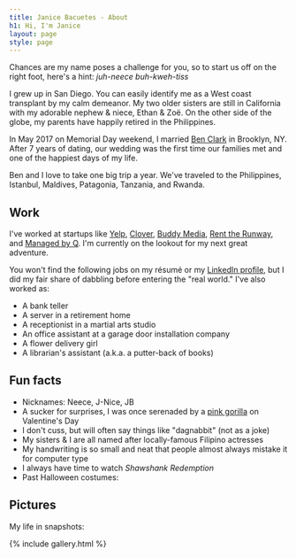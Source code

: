 ```yaml
---
title: Janice Bacuetes - About
h1: Hi, I'm Janice
layout: page
style: page
---
```


Chances are my name poses a challenge for you, so to start us off on the right foot, here's a hint: *juh-neece buh-kweh-tiss*

I grew up in San Diego. You can easily identify me as a West coast transplant by my calm demeanor.  My two older sisters are still in California with my adorable nephew & niece, Ethan & Zoë. On the other side of the globe, my parents have happily retired in the Philippines.

In May 2017 on Memorial Day weekend, I married [Ben Clark](https://clarkbk.com/) in Brooklyn, NY. After 7 years of dating, our wedding was the first time our families met and one of the happiest days of my life.

Ben and I love to take one big trip a year. We've traveled to the Philippines, Istanbul, Maldives, Patagonia, Tanzania, and Rwanda.


## Work

I've worked at startups like [Yelp](http://www.yelp.com/nyc), [Clover](https://www.clover.com/), [Buddy Media](http://www.exacttarget.com/products/social-media-marketing/buddy-media), [Rent the Runway](https://www.renttherunway.com/), and [Managed by Q](https://www.managedbyq.com/). I'm currently on the lookout for my next great adventure.

You won't find the following jobs on my résumé or my [LinkedIn profile](https://www.linkedin.com/in/jbacuetes
), but I did my fair share of dabbling before entering the "real world." I've also worked as:

* A bank teller
* A server in a retirement home
* A receptionist in a martial arts studio
* An office assistant at a garage door installation company
* A flower delivery girl
* A librarian's assistant (a.k.a. a putter-back of books)


## Fun facts

* Nicknames: Neece, J-Nice, JB
* A sucker for surprises, I was once serenaded by a [pink gorilla](http://files.juhneece.com/vday2013.jpg) on Valentine's Day
* I don't cuss, but will often say things like "dagnabbit" (not as a joke)
* My sisters & I are all named after locally-famous Filipino actresses
* My handwriting is so small and neat that people almost always mistake it for computer type
* I always have time to watch *Shawshank Redemption*
* Past Halloween costumes: <span id="halloween_costume" style="display:none">Michael Jackson</span>


## Pictures

My life in snapshots:

{% include gallery.html %}
